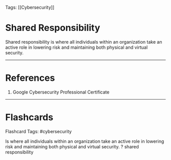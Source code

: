 Tags: [[Cybersecurity]]
# Shared Responsibility

Shared responsibility is where all individuals within an organization take an active role in lowering risk and maintaining both physical and virtual security.

---
# References

1. Google Cybersecurity Professional Certificate

---
# Flashcards

Flashcard Tags: #cybersecurity 

Is where all individuals within an organization take an active role in lowering risk and maintaining both physical and virtual security.
?
shared responsibility
<!--SR:!2024-06-25,45,290-->